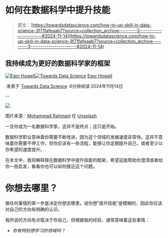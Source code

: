 # 如何在数据科学中提升技能

> 原文：[https://towardsdatascience.com/how-to-up-skill-in-data-science-3f71fafeaab7?source=collection_archive---------3-----------------------#2024-11-14](https://towardsdatascience.com/how-to-up-skill-in-data-science-3f71fafeaab7?source=collection_archive---------3-----------------------#2024-11-14)

## 我持续成为更好的数据科学家的框架

[](https://medium.com/@egorhowell?source=post_page---byline--3f71fafeaab7--------------------------------)[![Egor Howell](../Images/1f796e828f1625440467d01dcc3e40cd.png)](https://medium.com/@egorhowell?source=post_page---byline--3f71fafeaab7--------------------------------)[](https://towardsdatascience.com/?source=post_page---byline--3f71fafeaab7--------------------------------)[![Towards Data Science](../Images/a6ff2676ffcc0c7aad8aaf1d79379785.png)](https://towardsdatascience.com/?source=post_page---byline--3f71fafeaab7--------------------------------) [Egor Howell](https://medium.com/@egorhowell?source=post_page---byline--3f71fafeaab7--------------------------------)

·发表于 [Towards Data Science](https://towardsdatascience.com/?source=post_page---byline--3f71fafeaab7--------------------------------) ·6分钟阅读·2024年11月14日

--

![](../Images/aafc55331a9c1bcdabe639d64076eea6.png)

图片来源：[Mohammad Rahmani](https://unsplash.com/@afgprogrammer?utm_source=medium&utm_medium=referral) 在 [Unsplash](https://unsplash.com/?utm_source=medium&utm_medium=referral)

一旦你成为一名数据科学家，这并不是终点；这只是开始。

数据科学职业意味着你需要不断改进，因为这个领域的发展速度非常快。这并不意味着你需要不停工作，但你应该有一些流程，能够让你定期提升自己，或者至少以你希望的速度提升。

在本文中，我将解释我在数据科学中提升技能的框架，希望这能帮助你澄清或者给你一些启发，看看你也可以如何接近这个问题。

# 你想去哪里？

做任何事情的第一步是决定你想去哪里。说你想“提升技能”是模糊的，因此你应该对自己的方向有明确的认识。

我所说的方向有点取决于你自己，但根据我的经验，通常意味着这些事情：

+   *你有特别想学习的领域吗？*
